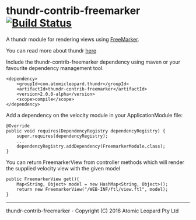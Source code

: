 thundr-contrib-freemarker [![Build Status](https://travis-ci.org/atomicleopard/thundr-contrib-freemarker.svg)](https://travis-ci.org/atomicleopard/thundr-contrib-freemarker)
=================

A thundr module for rendering views using [FreeMarker](http://freemarker.org/).

You can read more about thundr [here](http://3wks.github.io/thundr/)

Include the thundr-contrib-freemarker dependency using maven or your favourite dependency management tool.
    
    <dependency>
  		<groupId>com.atomicleopard.thundr</groupId>
		<artifactId>thundr-contrib-freemarker</artifactId>
		<version>2.0.0-alpha</version>
		<scope>compile</scope>
	</dependency>
    
Add a dependency on the velocity module in your ApplicationModule file:

	@Override
	public void requires(DependencyRegistry dependencyRegistry) {
		super.requires(dependencyRegistry);
		...
		dependencyRegistry.addDependency(FreemarkerModule.class);
	}

You can return FreemarkerView from controller methods which will render the supplied velocity view with the given model
    
    public FreemarkerView get(){
        Map<String, Object> model = new HashMap<String, Object>();
        return new FreemarkerView("/WEB-INF/ftl/view.ftl", model);
    }
    
--------------    
thundr-contrib-freemarker - Copyright (C) 2016 Atomic Leopard Pty Ltd    